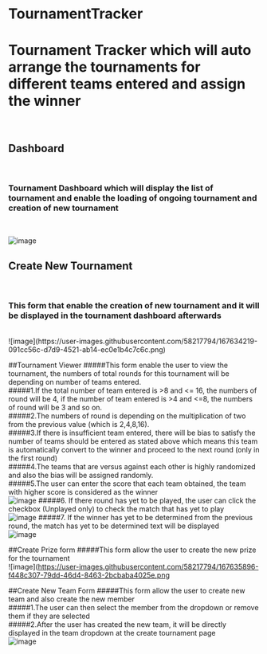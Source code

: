 # TournamentTracker
<h1>Tournament Tracker which will auto arrange the tournaments for different teams entered and assign the winner</h1><br />

<h2>Dashboard</h2><br/>
<h3>Tournament Dashboard which will display the list of tournament and enable the loading of ongoing tournament and creation of new tournament</h3><br/>

![image](https://user-images.githubusercontent.com/58217794/167633885-7efa630c-5d38-4714-af50-961a73ecd13a.png)

<h2>Create New Tournament</h2><br/>
<h3>This form that enable the creation of new tournament and it will be displayed in the tournament dashboard afterwards</h3><br/>
![image](https://user-images.githubusercontent.com/58217794/167634219-091cc56c-d7d9-4521-ab14-ec0e1b4c7c6c.png)

##Tournament Viewer
#####This form enable the user to view the tournament, the numbers of total rounds for this tournament will be depending on number of teams entered.<br />
#####1.If the total number of team entered is >8 and <= 16, the numbers of round will be 4, if the number of team entered is >4 and <=8, the numbers of round will be 3 and so on.<br />
#####2.The numbers of round is depending on the multiplication of two from the previous value (which is 2,4,8,16).<br />
#####3.If there is insufficient team entered, there will be bias to satisfy the number of teams should be entered as stated above which means this team is automatically convert to the winner and proceed to the next round (only in the first round)<br />
#####4.The teams that are versus against each other is highly randomized and also the bias will be assigned randomly.<br />
#####5.The user can enter the score that each team obtained, the team with higher score is considered as the winner<br />
![image](https://user-images.githubusercontent.com/58217794/167634354-d13a35f8-4a36-4ce1-926a-4dde0765b59a.png)
#####6. If there round has yet to be played, the user can click the checkbox (Unplayed only) to check the match that has yet to play<br />
![image](https://user-images.githubusercontent.com/58217794/167635826-54eb5549-fb65-45be-87a3-148b688b4dd8.png)
#####7. If the winner has yet to be determined from the previous round, the match has yet to be determined text will be displayed<br />
![image](https://user-images.githubusercontent.com/58217794/167635676-de15c17d-a530-4b9e-915c-385ef0b727ba.png)

##Create Prize form
#####This form allow the user to create the new prize for the tournament<br />
![image](https://user-images.githubusercontent.com/58217794/167635896-f448c307-79dd-46d4-8463-2bcbaba4025e.png

##Create New Team Form
#####This form allow the user to create new team and also create the new member<br />
#####1.The user can then select the member from the dropdown or remove them if they are selected<br />
#####2.After the user has created the new team, it will be directly displayed in the team dropdown at the create tournament page<br />
![image](https://user-images.githubusercontent.com/58217794/167636012-3f13b25b-5a31-47f3-be35-2bf2670b637a.png)










